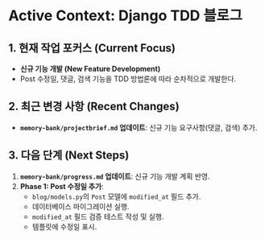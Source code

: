 # Active Context: Django TDD 블로그

## 1. 현재 작업 포커스 (Current Focus)

- **신규 기능 개발 (New Feature Development)**
- Post 수정일, 댓글, 검색 기능을 TDD 방법론에 따라 순차적으로 개발한다.

## 2. 최근 변경 사항 (Recent Changes)

- **`memory-bank/projectbrief.md` 업데이트**: 신규 기능 요구사항(댓글, 검색) 추가.

## 3. 다음 단계 (Next Steps)

1.  **`memory-bank/progress.md` 업데이트**: 신규 기능 개발 계획 반영.
2.  **Phase 1: Post 수정일 추가**:
    - `blog/models.py`의 `Post` 모델에 `modified_at` 필드 추가.
    - 데이터베이스 마이그레이션 실행.
    - `modified_at` 필드 검증 테스트 작성 및 실행.
    - 템플릿에 수정일 표시.
